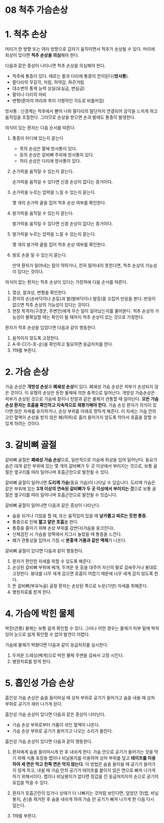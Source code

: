 08 척추 가슴손상
===

# 1. 척추 손상

머리가 한 방향 또는 여러 방향으로 갑자기 움직이면서 척추가 손상될 수 있다. 머리에 외상이 있다면 **척추 손상을 의심**해야 한다.

다음과 같은 증상이 나타나면 척추 손상을 의심해야 한다.

- 척추에 통증이 있다. 때로는 팔과 다리에 통증이 전이된다(**방사통**).
- 팔다리의 무감각, 저림, 허약감, 화끈거림
- 대소변의 통제 능력 상실(요실금, 변실금)
- 팔이나 다리의 마비
- 변형(환자의 머리와 목이 기형적인 각도로 비틀어짐)

방사통 : 신경계는 척추에서 뻗어 나와 팔다리의 말단까지 연결되어 감각을 느끼게 하고 움직임을 조절한다. 그러므로 손상을 받으면 손과 발에도 통증이 발생한다.

의식이 있는 환자는 다음 순서를 따른다.

1. 통증이 어디에 있는지 묻는다
   - 목의 손상은 팔에 방사통이 있다.
   - 등의 손상은 갈비뼈 주위에 방사통이 있다.
   - 허리 손상은 다리에 방사통이 있다.

2. 손가락을 움직일 수 있는지 묻는다.

    손가락을 움직일 수 있다면 신경 손상이 없다는 증거이다.

3. 손가락을 누르는 압력을 느낄 수 있는지 묻는다.

    몇 개의 손가락 끝을 집어 척추 손상 여부를 확인한다.

4. 발가락을 움직일 수 있는지 묻는다.

    발가락을 움직일 수 있다면 신경 손상이 없다는 증거이다.

5. 발가락을 누르는 압력을 느낄 수 있는지 묻는다.

    몇 개의 발가락 끝을 집어 척추 손상 여부를 확인한다.

6. 발로 손을 밀 수 있는지 묻는다.

    만약 환자가 밀어내는 힘이 약하거나, 전혀 밀어내지 못한다면, 척추 손상의 가능성이 있다는 것이다.

의식이 없는 환자는 척추 손상이 있다는 가정하에 다음 순서를 따른다.

1. 열상, 찰과상, 변형을 확인한다.
2. 환자의 손(손바닥이나 손등)과 발(발바닥이나 발등)을 꼬집어 반응을 본다. 반응이 없으면 척추 손상의 가능성이 있다는 것이다.
3. 현장 목격자(구경꾼, 주변인)에게 무슨 일이 일어났는지를 물어본다. 척추 손상의 가능성이 불확실할 때는 확인이 될 때까지 척추 손상이 있는 것으로 가정한다.

환자가 척추 손상을 입었다면 다음과 같이 행동한다.

1. 움직이지 않도록 고정한다.
2. A-B-C(기-호-순)을 확인하고 필요하면 응급처치를 한다.
3. 119를 부른다.

# 2. 가슴 손상

가슴 손상은 **개방성 손상**과 **폐쇄성 손상**이 있다. 폐쇄성 가슴 손상은 피부가 손상되지 않은 것이다. 이 유형의 손상은 둔한 물체에 의한 충격으로 일어난다. 개방성 가슴손상은 피부가 손상된 것으로 가슴에 칼이나 탄알과 같은 물체가 관통할 때 일어난다. **모든 가슴 손상 환자는 호흡을 확인하고 지속적으로 재평가해야 한다.** 가슴 손상 환자가 의식이 있다면 앉은 자세를 유지하거나, 손상 부위를 아래로 향하게 해준다. 이 자세는 가슴 안의 고인 혈액이 손상을 받지 않은 폐(허파)로 흘러 들어가지 않도록 막아서 호흡을 잘할 수 있게 하려는 것이다.

# 3. 갈비뼈 골절

갈비뼈 골절은 **폐쇄성 가슴 손상**으로, 일반적으로 가슴에 외상을 입어 일어난다. 동요가슴은 대개 같은 부위에 있는 몇 개의 갈비뼈가 두 곳 이상에서 부러지는 것으로, 보통 골절은 옆구리를 따라 일어나며 호흡곤란으로 발전될 수 있다.

갈비뼈 골절이 일어나면 **도리깨 가슴**(동요 가슴)이 나타날 수 있습니다. 도리깨 가슴은 같은 부위에 있는 **3개 이상의 연속된 갈비뼈가 두 곳 이상에서 부러지는 것**으로 보통 골절은 옆구리를 따라 일어나며 호흡곤란으로 발전될 수 잇습니다.

갈비뼈 골절이 일어나면 다음과 같은 증상이 나타난다.

- 숨을 쉬거나 기침을 할 때, 또는 움직임이 있을 때 **날카롭고 찌르는 듯한 통증**.
- 통증으로 인해 **짧고 얕은 호흡**을 한다.
- 통증을 줄이기 위해 손상 부위를 감싼다(가슴을 웅크린다).
- 신체검진 시 가슴을 양쪽에서 지그시 눌렀을 때 통증을 느낀다.
- 폐가 관통상을 입어서 기침 시 **분홍색 거품과 같은 액체**가 나온다.

갈비뼈 골절이 있다면 다음과 같이 행동한다.

1. 환자가 편안한 자세를 취할 수 있도록 해준다.
2. 손상된 갈비뼈 부위에 베개, 두꺼운 옷 등을 대주어 자신의 팔로 감싸주거나 붕대로 고정한다. 붕대를 너무 세게 감으면 호흡이 어렵기 때문에 너무 세게 감지 않도록 한다.
3. 뜬 갈비뼈(부유늑골) 골절 환자는 손상된 쪽으로 누운(기댄) 자세를 취해준다.
4. 병원치료를 받게 한다.

# 4. 가슴에 박힌 물체

박힌(관통) 물체는 보통 쉽게 확인할 수 있다. 그러나 어떤 경우는 물체가 피부 밑에 박혀 있어 눈으로 쉽게 확인할 수 없어 발견이 어렵다.

가슴에 물체가 박혔다면 다음과 같이 응급처치를 실시한다.

1. 두꺼운 드레싱(베게)으로 박힌 물체 주변을 감싸서 고정 시킨다.
2. 병원치료를 받게 한다.

# 5. 흡인성 가슴 손상

흡인성 가슴 손상은 숨을 들이마실 때 상처 부위로 공기가 들어가고 숨을 내쉴 때 상처 부위로 공기가 새어 나가게 된다.

흡인성 가슴 손상이 있다면 다음과 같은 증상이 나타난다.

- 가슴 손상 부위로부터 거품이 섞인 혈액이 나온다.
- 가슴 손상 부위로 공기가 들어가고 나오는 소리가 들린다.

흡인성 가슴 손상이 있다면 다음과 같이 행동한다.

1. 환자에게 숨을 들이마시게 한 후 내쉬게 한다. 가슴 안으로 공기가 들어가는 것을 막기 위해 식품 포장용 랩이나 비닐봉지를 이용하여 상처 부위를 덮고 **테이프를 이용하여 세 면은 막고 한쪽 면은 막지 않는다.** 이 방법은 숨을 들이쉴 때 공기가 들어가지 않게 하고, 내쉴 때 가슴 안의 공기가 테이프를 붙이지 않은 면으로 빠져 나가게 하기 위해서이다. 랩이나 비닐봉지가 없다면 장갑을 낀 응급처치자의 손으로 공기의 유입을 막을 수 있다.

2. 환자가 호흡곤란이 있거나 상태가 더 나빠지는 것처럼 보인다면, 덮었던 것(랩, 비닐봉지, 손)을 제거한 후 숨을 내쉬게 하여 가슴 안 공기가 빠져 나가게 한 다음 다시 덮는다.
   
3. 119를 부른다.


